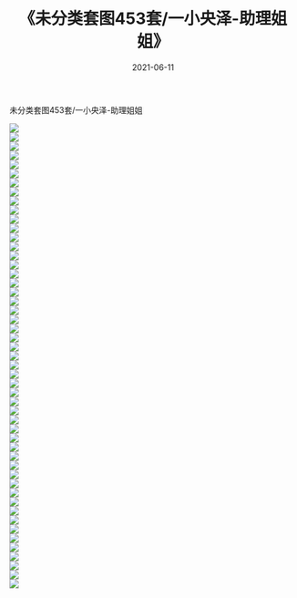 ﻿---
layout: post
title:  《未分类套图453套/一小央泽-助理姐姐》
date:   2021-06-11
img: http://pic.660000.xyz/1:/网络美图/2021/未分类套图453套/一小央泽-助理姐姐/000.jpg
categories: [美女, 清纯, 唯美]
---

未分类套图453套/一小央泽-助理姐姐

 ![](http://pic.660000.xyz/1:/网络美图/2021/未分类套图453套/一小央泽-助理姐姐/001.jpg) <br>![](http://pic.660000.xyz/1:/网络美图/2021/未分类套图453套/一小央泽-助理姐姐/002.jpg) <br>![](http://pic.660000.xyz/1:/网络美图/2021/未分类套图453套/一小央泽-助理姐姐/003.jpg) <br>![](http://pic.660000.xyz/1:/网络美图/2021/未分类套图453套/一小央泽-助理姐姐/004.jpg) <br>![](http://pic.660000.xyz/1:/网络美图/2021/未分类套图453套/一小央泽-助理姐姐/005.jpg) <br>![](http://pic.660000.xyz/1:/网络美图/2021/未分类套图453套/一小央泽-助理姐姐/006.jpg) <br>![](http://pic.660000.xyz/1:/网络美图/2021/未分类套图453套/一小央泽-助理姐姐/007.jpg) <br>![](http://pic.660000.xyz/1:/网络美图/2021/未分类套图453套/一小央泽-助理姐姐/008.jpg) <br>![](http://pic.660000.xyz/1:/网络美图/2021/未分类套图453套/一小央泽-助理姐姐/009.jpg) <br>![](http://pic.660000.xyz/1:/网络美图/2021/未分类套图453套/一小央泽-助理姐姐/010.jpg) <br>![](http://pic.660000.xyz/1:/网络美图/2021/未分类套图453套/一小央泽-助理姐姐/011.jpg) <br>![](http://pic.660000.xyz/1:/网络美图/2021/未分类套图453套/一小央泽-助理姐姐/012.jpg) <br>![](http://pic.660000.xyz/1:/网络美图/2021/未分类套图453套/一小央泽-助理姐姐/013.jpg) <br>![](http://pic.660000.xyz/1:/网络美图/2021/未分类套图453套/一小央泽-助理姐姐/014.jpg) <br>![](http://pic.660000.xyz/1:/网络美图/2021/未分类套图453套/一小央泽-助理姐姐/015.jpg) <br>![](http://pic.660000.xyz/1:/网络美图/2021/未分类套图453套/一小央泽-助理姐姐/016.jpg) <br>![](http://pic.660000.xyz/1:/网络美图/2021/未分类套图453套/一小央泽-助理姐姐/017.jpg) <br>![](http://pic.660000.xyz/1:/网络美图/2021/未分类套图453套/一小央泽-助理姐姐/018.jpg) <br>![](http://pic.660000.xyz/1:/网络美图/2021/未分类套图453套/一小央泽-助理姐姐/019.jpg) <br>![](http://pic.660000.xyz/1:/网络美图/2021/未分类套图453套/一小央泽-助理姐姐/020.jpg) <br>![](http://pic.660000.xyz/1:/网络美图/2021/未分类套图453套/一小央泽-助理姐姐/021.jpg) <br>![](http://pic.660000.xyz/1:/网络美图/2021/未分类套图453套/一小央泽-助理姐姐/022.jpg) <br>![](http://pic.660000.xyz/1:/网络美图/2021/未分类套图453套/一小央泽-助理姐姐/023.jpg) <br>![](http://pic.660000.xyz/1:/网络美图/2021/未分类套图453套/一小央泽-助理姐姐/024.jpg) <br>![](http://pic.660000.xyz/1:/网络美图/2021/未分类套图453套/一小央泽-助理姐姐/025.jpg) <br>![](http://pic.660000.xyz/1:/网络美图/2021/未分类套图453套/一小央泽-助理姐姐/026.jpg) <br>![](http://pic.660000.xyz/1:/网络美图/2021/未分类套图453套/一小央泽-助理姐姐/027.jpg) <br>![](http://pic.660000.xyz/1:/网络美图/2021/未分类套图453套/一小央泽-助理姐姐/028.jpg) <br>![](http://pic.660000.xyz/1:/网络美图/2021/未分类套图453套/一小央泽-助理姐姐/029.jpg) <br>![](http://pic.660000.xyz/1:/网络美图/2021/未分类套图453套/一小央泽-助理姐姐/030.jpg) <br>![](http://pic.660000.xyz/1:/网络美图/2021/未分类套图453套/一小央泽-助理姐姐/031.jpg) <br>![](http://pic.660000.xyz/1:/网络美图/2021/未分类套图453套/一小央泽-助理姐姐/032.jpg) <br>![](http://pic.660000.xyz/1:/网络美图/2021/未分类套图453套/一小央泽-助理姐姐/033.jpg) <br>![](http://pic.660000.xyz/1:/网络美图/2021/未分类套图453套/一小央泽-助理姐姐/034.jpg) <br>![](http://pic.660000.xyz/1:/网络美图/2021/未分类套图453套/一小央泽-助理姐姐/035.jpg) <br>![](http://pic.660000.xyz/1:/网络美图/2021/未分类套图453套/一小央泽-助理姐姐/036.jpg) <br>![](http://pic.660000.xyz/1:/网络美图/2021/未分类套图453套/一小央泽-助理姐姐/037.jpg) <br>![](http://pic.660000.xyz/1:/网络美图/2021/未分类套图453套/一小央泽-助理姐姐/038.jpg) <br>![](http://pic.660000.xyz/1:/网络美图/2021/未分类套图453套/一小央泽-助理姐姐/039.jpg) <br>![](http://pic.660000.xyz/1:/网络美图/2021/未分类套图453套/一小央泽-助理姐姐/040.jpg) <br>![](http://pic.660000.xyz/1:/网络美图/2021/未分类套图453套/一小央泽-助理姐姐/041.jpg) <br>![](http://pic.660000.xyz/1:/网络美图/2021/未分类套图453套/一小央泽-助理姐姐/042.jpg) <br>![](http://pic.660000.xyz/1:/网络美图/2021/未分类套图453套/一小央泽-助理姐姐/043.jpg) <br>![](http://pic.660000.xyz/1:/网络美图/2021/未分类套图453套/一小央泽-助理姐姐/044.jpg) <br>![](http://pic.660000.xyz/1:/网络美图/2021/未分类套图453套/一小央泽-助理姐姐/045.jpg) <br>![](http://pic.660000.xyz/1:/网络美图/2021/未分类套图453套/一小央泽-助理姐姐/046.jpg) <br>![](http://pic.660000.xyz/1:/网络美图/2021/未分类套图453套/一小央泽-助理姐姐/047.jpg) <br>![](http://pic.660000.xyz/1:/网络美图/2021/未分类套图453套/一小央泽-助理姐姐/048.jpg) <br>![](http://pic.660000.xyz/1:/网络美图/2021/未分类套图453套/一小央泽-助理姐姐/049.jpg) <br>![](http://pic.660000.xyz/1:/网络美图/2021/未分类套图453套/一小央泽-助理姐姐/050.jpg) <br>![](http://pic.660000.xyz/1:/网络美图/2021/未分类套图453套/一小央泽-助理姐姐/051.jpg) <br>